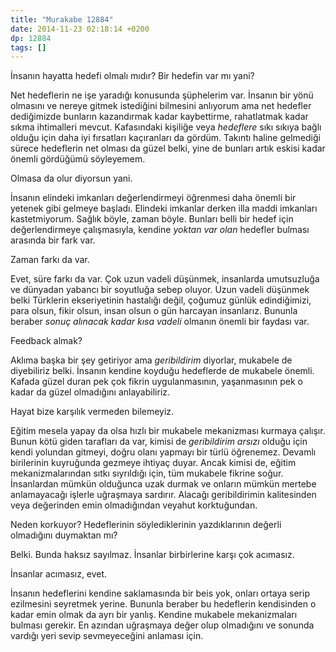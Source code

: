 ```yaml
---
title: "Murakabe 12884"
date: 2014-11-23 02:18:14 +0200
dp: 12884
tags: []
---
```


İnsanın hayatta hedefi olmalı mıdır? Bir hedefin var mı yani?

Net hedeflerin ne işe yaradığı konusunda şüphelerim var. İnsanın bir
yönü olmasını ve nereye gitmek istediğini bilmesini anlıyorum ama net
hedefler dediğimizde bunların kazandırmak kadar kaybettirme, rahatlatmak
kadar sıkma ihtimalleri mevcut. Kafasındaki kişiliğe veya *hedeflere*
sıkı sıkıya bağlı olduğu için daha iyi fırsatları kaçıranları da gördüm.
Takıntı haline gelmediği sürece hedeflerin net olması da güzel belki,
yine de bunları artık eskisi kadar önemli gördüğümü söyleyemem.

Olmasa da olur diyorsun yani.

İnsanın elindeki imkanları değerlendirmeyi öğrenmesi daha önemli bir
yetenek gibi gelmeye başladı. Elindeki imkanlar derken illa maddi
imkanları kastetmiyorum. Sağlık böyle, zaman böyle. Bunları belli bir
hedef için değerlendirmeye çalışmasıyla, kendine *yoktan var olan*
hedefler bulması arasında bir fark var.

Zaman farkı da var.

Evet, süre farkı da var. Çok uzun vadeli düşünmek, insanlarda
umutsuzluğa ve dünyadan yabancı bir soyutluğa sebep oluyor. Uzun vadeli
düşünmek belki Türklerin ekseriyetinin hastalığı değil, çoğumuz günlük
edindiğimizi, para olsun, fikir olsun, insan olsun o gün harcayan
insanlarız. Bununla beraber *sonuç alınacak kadar kısa vadeli* olmanın
önemli bir faydası var.

Feedback almak?

Aklıma başka bir şey getiriyor ama *geribildirim* diyorlar, mukabele de
diyebiliriz belki. İnsanın kendine koyduğu hedeflerde de mukabele
önemli. Kafada güzel duran pek çok fikrin uygulanmasının, yaşanmasının
pek o kadar da güzel olmadığını anlayabiliriz.

Hayat bize karşılık vermeden bilemeyiz.

Eğitim mesela yapay da olsa hızlı bir mukabele mekanizması kurmaya
çalışır. Bunun kötü giden tarafları da var, kimisi de *geribildirim
arsızı* olduğu için kendi yolundan gitmeyi, doğru olanı yapmayı bir
türlü öğrenemez. Devamlı birilerinin kuyruğunda gezmeye ihtiyaç duyar.
Ancak kimisi de, eğitim mekanizmalarından sıtkı sıyrıldığı için, tüm
mukabele fikrine soğur. İnsanlardan mümkün olduğunca uzak durmak ve
onların mümkün mertebe anlamayacağı işlerle uğraşmaya sardırır. Alacağı
geribildirimin kalitesinden veya değerinden emin olmadığından veyahut
korktuğundan.

Neden korkuyor? Hedeflerinin söylediklerinin yazdıklarının değerli
olmadığını duymaktan mı?

Belki. Bunda haksız sayılmaz. İnsanlar birbirlerine karşı çok acımasız.

İnsanlar acımasız, evet.

İnsanın hedeflerini kendine saklamasında bir beis yok, onları ortaya
serip ezilmesini seyretmek yerine. Bununla beraber bu hedeflerin
kendisinden o kadar emin olmak da ayrı bir yanlış. Kendine mukabele
mekanizmaları bulması gerekir. En azından uğraşmaya değer olup
olmadığını ve sonunda vardığı yeri sevip sevmeyeceğini anlaması için.

